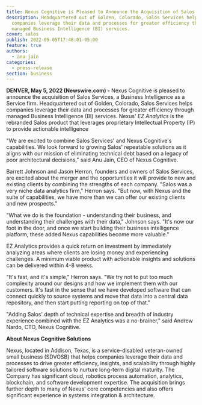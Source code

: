```yaml
---
title: Nexus Cognitive is Pleased to Announce the Acquisition of Salos Services
description: Headquartered out of Golden, Colorado, Salos Services helps
  companies leverage their data and processes for greater efficiency through
  managed Business Intelligence (BI) services.
cover: salos
publish: 2022-05-05T17:48:01-05:00
feature: true
authors:
  - anu-jain
categories:
  - press-release
section: business
---
```

**DENVER, May 5, 2022 (Newswire.com) -** Nexus Cognitive is pleased to announce the acquisition of Salos Services, a Business Intelligence as a Service firm. Headquartered out of Golden, Colorado, Salos Services helps companies leverage their data and processes for greater efficiency through managed Business Intelligence (BI) services. Nexus' *EZ Analytics* is the rebranded Salos product that leverages proprietary Intellectual Property (IP) to provide actionable intelligence 

"We are excited to combine Salos Services' and Nexus Cognitive's capabilities. We look forward to growing Salos' repeatable solutions as it aligns with our mission of eliminating technical debt based on a legacy of poor architectural decisions," said Anu Jain, CEO of Nexus Cognitive. 

Barrett Johnson and Jason Herron, founders and owners of Salos Services, are excited about the merger and the opportunities it will provide to new and existing clients by combining the strengths of each company. "Salos was a very niche data analytics firm," Herron says. "But now, with Nexus and the suite of capabilities, we have more than we can offer our existing clients and new prospects."

"What we do is the foundation - understanding their business, and understanding their challenges with their data," Johnson says. "It's now our foot in the door, and once we start building their business intelligence platform, these added Nexus capabilities become more valuable."

EZ Analytics provides a quick return on investment by immediately analyzing areas where clients are losing money and experiencing challenges. A minimum viable product with actionable insights and solutions can be delivered within 4-8 weeks.

"It's fast, and it's simple," Herron says. "We try not to put too much complexity around our designs and how we implement them with our customers. It's fast in the sense that we have developed software that can connect quickly to source systems and move that data into a central data repository, and then start putting reporting on top of that."

"Adding Salos' depth of technical expertise and breadth of industry experience combined with the EZ Analytics was a no-brainer," said Andrew Nardo, CTO, Nexus Cognitive.

**About Nexus Cognitive Solutions**

Nexus, located in Addison, Texas, is a service-disabled veteran-owned small business (SDVOSB) that helps companies leverage their data and processes to drive greater efficiency, insights, and scalability through highly tailored software solutions to nurture long-term digital maturity. The Company has significant cloud, robotics process automation, analytics, blockchain, and software development expertise. The acquisition brings further depth to many of Nexus' core competencies and also offers significant experience in systems integration & architecture.